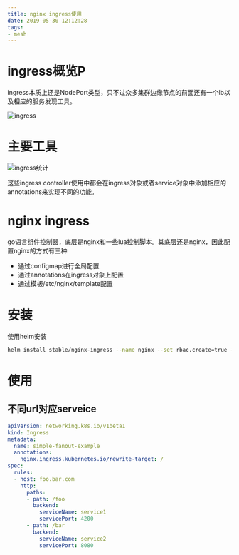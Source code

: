 ```yaml
---
title: nginx ingress使用
date: 2019-05-30 12:12:28
tags:
- mesh
---
```


# ingress概览P

ingress本质上还是NodePort类型，只不过众多集群边缘节点的前面还有一个lb以及相应的服务发现工具。

![ingress](https://qiniu.li-rui.top/ingress.png)

<!--more-->

# 主要工具

![ingress统计](https://qiniu.li-rui.top/ingress统计.png)

这些ingress controller使用中都会在ingress对象或者service对象中添加相应的annotations来实现不同的功能。

# nginx ingress

go语言组件控制器，底层是nginx和一些lua控制脚本。其底层还是nginx，因此配置nginx的方式有三种

- 通过configmap进行全局配置
- 通过annotations在ingress对象上配置
- 通过模板/etc/nginx/template配置


# 安装

使用helm安装

```bash
helm install stable/nginx-ingress --name nginx --set rbac.create=true --set controller.stats.enabled=true --set controller.stats.service.type=NodePort --set controller.service.type=NodePort --set defaultBackend.enabled=false
```

# 使用

## 不同url对应serveice

```yaml
apiVersion: networking.k8s.io/v1beta1
kind: Ingress
metadata:
  name: simple-fanout-example
  annotations:
    nginx.ingress.kubernetes.io/rewrite-target: /
spec:
  rules:
  - host: foo.bar.com
    http:
      paths:
      - path: /foo
        backend:
          serviceName: service1
          servicePort: 4200
      - path: /bar
        backend:
          serviceName: service2
          servicePort: 8080
```